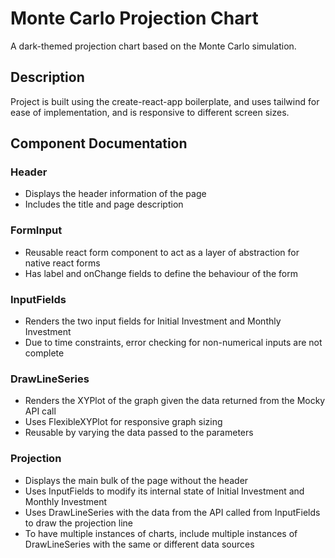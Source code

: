 # Monte Carlo Projection Chart

A dark-themed projection chart based on the Monte Carlo simulation.

## Description

Project is built using the create-react-app boilerplate, and uses tailwind for ease of implementation, and is responsive to different screen sizes.

## Component Documentation

### Header

* Displays the header information of the page
* Includes the title and page description

### FormInput

* Reusable react form component to act as a layer of abstraction for native react forms
* Has label and onChange fields to define the behaviour of the form

### InputFields

* Renders the two input fields for Initial Investment and Monthly Investment
* Due to time constraints, error checking for non-numerical inputs are not complete

### DrawLineSeries

* Renders the XYPlot of the graph given the data returned from the Mocky API call
* Uses FlexibleXYPlot for responsive graph sizing
* Reusable by varying the data passed to the parameters

### Projection

* Displays the main bulk of the page without the header
* Uses InputFields to modify its internal state of Initial Investment and Monthly Investment
* Uses DrawLineSeries with the data from the API called from InputFields to draw the projection line
* To have multiple instances of charts, include multiple instances of DrawLineSeries with the same or different data sources


